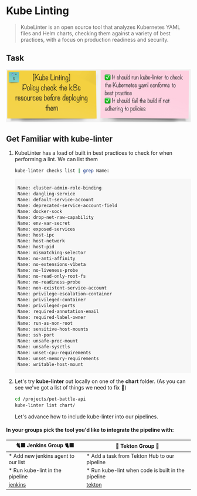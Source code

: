 # Kube Linting
> KubeLinter is an open source tool that analyzes Kubernetes YAML files and Helm charts, checking them against a variety of best practices, with a focus on production readiness and security.

## Task

![task-kube-lint](./images/task-kube-lint.png)

## Get Familiar with kube-linter

1. KubeLinter has a load of built in best practices to check for when performing a lint. We can list them

    ```bash
    kube-linter checks list | grep Name:
    ```

    <div class="highlight" style="background: #f7f7f7">
    <pre><code class="language-yaml">
    Name: cluster-admin-role-binding
    Name: dangling-service
    Name: default-service-account
    Name: deprecated-service-account-field
    Name: docker-sock
    Name: drop-net-raw-capability
    Name: env-var-secret
    Name: exposed-services
    Name: host-ipc
    Name: host-network
    Name: host-pid
    Name: mismatching-selector
    Name: no-anti-affinity
    Name: no-extensions-v1beta
    Name: no-liveness-probe
    Name: no-read-only-root-fs
    Name: no-readiness-probe
    Name: non-existent-service-account
    Name: privilege-escalation-container
    Name: privileged-container
    Name: privileged-ports
    Name: required-annotation-email
    Name: required-label-owner
    Name: run-as-non-root
    Name: sensitive-host-mounts
    Name: ssh-port
    Name: unsafe-proc-mount
    Name: unsafe-sysctls
    Name: unset-cpu-requirements
    Name: unset-memory-requirements
    Name: writable-host-mount
    </code></pre></div>

2.  Let's try **kube-linter** out locally on one of the **chart** folder. (As you can see we've got a list of things we need to fix 👀)

    ```bash
    cd /projects/pet-battle-api
    kube-linter lint chart/
    ```
    Let's advance how to include kube-linter into our pipelines.
#### In your groups pick the tool you'd like to integrate the pipeline with:

| 🐈‍⬛ **Jenkins Group** 🐈‍⬛  |  🐅 **Tekton Group** 🐅 |
|-----------------------|----------------------------|
| * Add new jenkins agent to our list | * Add a task from Tekton Hub to our pipeline |
| * Run kube-lint in the pipeline | * Run kube-lint when code is built in the pipeline |
| [jenkins](3-revenge-of-the-automated-testing/5a-jenkins.md) | [tekton](3-revenge-of-the-automated-testing/5b-tekton.md) |

